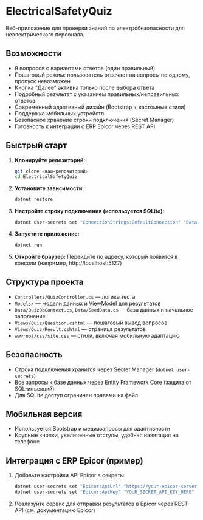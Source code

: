 # ElectricalSafetyQuiz

Веб-приложение для проверки знаний по электробезопасности для неэлектрического персонала.

## Возможности
- 9 вопросов с вариантами ответов (один правильный)
- Пошаговый режим: пользователь отвечает на вопросы по одному, пропуск невозможен
- Кнопка "Далее" активна только после выбора ответа
- Подробный результат с указанием правильных/неправильных ответов
- Современный адаптивный дизайн (Bootstrap + кастомные стили)
- Поддержка мобильных устройств
- Безопасное хранение строки подключения (Secret Manager)
- Готовность к интеграции с ERP Epicor через REST API

## Быстрый старт

1. **Клонируйте репозиторий:**
   ```bash
   git clone <ваш-репозиторий>
   cd ElectricalSafetyQuiz
   ```
2. **Установите зависимости:**
   ```bash
   dotnet restore
   ```
3. **Настройте строку подключения (используется SQLite):**
   ```bash
   dotnet user-secrets set "ConnectionStrings:DefaultConnection" "DataSource=quiz.db"
   ```
4. **Запустите приложение:**
   ```bash
   dotnet run
   ```
5. **Откройте браузер:**
   Перейдите по адресу, который появится в консоли (например, http://localhost:5127)

## Структура проекта
- `Controllers/QuizController.cs` — логика теста
- `Models/` — модели данных и ViewModel для результатов
- `Data/QuizDbContext.cs`, `Data/SeedData.cs` — база данных и начальное заполнение
- `Views/Quiz/Question.cshtml` — пошаговый вывод вопросов
- `Views/Quiz/Result.cshtml` — страница результатов
- `wwwroot/css/site.css` — стили, включая мобильную адаптацию

## Безопасность
- Строка подключения хранится через Secret Manager (`dotnet user-secrets`)
- Все запросы к базе данных через Entity Framework Core (защита от SQL-инъекций)
- Для SQLite доступ ограничен правами на файл

## Мобильная версия
- Используется Bootstrap и медиазапросы для адаптивности
- Крупные кнопки, увеличенные отступы, удобная навигация на телефоне

## Интеграция с ERP Epicor (пример)
1. Добавьте настройки API Epicor в секреты:
   ```bash
   dotnet user-secrets set "Epicor:ApiUrl" "https://your-epicor-server.com/api/v2/odata/YourCompany/"
   dotnet user-secrets set "Epicor:ApiKey" "YOUR_SECRET_API_KEY_HERE"
   ```
2. Реализуйте сервис для отправки результатов в Epicor через REST API (см. документацию Epicor)

